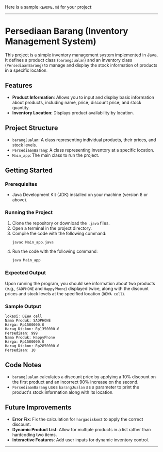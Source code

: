 Here is a sample `README.md` for your project:

---

# Persediaan Barang (Inventory Management System)

This project is a simple inventory management system implemented in Java. It defines a product class (`barangJualan`) and an inventory class (`PersediaanBarang`) to manage and display the stock information of products in a specific location.

## Features

- **Product Information**: Allows you to input and display basic information about products, including name, price, discount price, and stock quantity.
- **Inventory Location**: Displays product availability by location.

## Project Structure

- `barangJualan`: A class representing individual products, their prices, and stock levels.
- `PersediaanBarang`: A class representing inventory at a specific location.
- `Main_app`: The main class to run the project.

## Getting Started

### Prerequisites

- Java Development Kit (JDK) installed on your machine (version 8 or above).

### Running the Project

1. Clone the repository or download the `.java` files.
2. Open a terminal in the project directory.
3. Compile the code with the following command:
   ```bash
   javac Main_app.java
   ```
4. Run the code with the following command:
   ```bash
   java Main_app
   ```

### Expected Output

Upon running the program, you should see information about two products (e.g., `SADPHONE` and `HappyPhone`) displayed twice, along with the discount prices and stock levels at the specified location (`DEWA cell`).

### Sample Output
```
lokasi: DEWA cell
Nama Produk: SADPHONE
Harga: Rp1500000.0
Harag Diskon: Rp1350000.0
Persediaan: 999
Nama Produk: HappyPhone
Harga: Rp1500000.0
Harag Diskon: Rp2850000.0
Persediaan: 10
```

## Code Notes

- `barangJualan` calculates a discount price by applying a 10% discount on the first product and an incorrect 90% increase on the second.
- `PersediaanBarang` uses `barangJualan` as a parameter to print the product's stock information along with its location.

## Future Improvements

- **Error Fix**: Fix the calculation for `hargadiskon2` to apply the correct discount.
- **Dynamic Product List**: Allow for multiple products in a list rather than hardcoding two items.
- **Interactive Features**: Add user inputs for dynamic inventory control.

---

